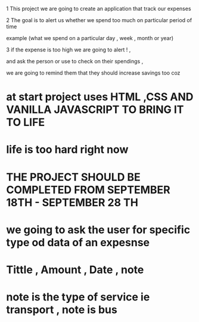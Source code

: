1 This project we are going to create an application that track our expenses

2 The goal is to alert us whether we spend too much on particular period of time

example (what we spend on a particular day , week , month or year)

3 if  the expense is too high we are going to alert ! , 

and ask the person or use to check on their spendings ,

we are going to remind them that they should increase savings too coz 

# at start project uses HTML ,CSS AND VANILLA JAVASCRIPT TO BRING IT TO LIFE

# life is too hard right now

# THE PROJECT SHOULD BE COMPLETED FROM SEPTEMBER 18TH  - SEPTEMBER 28 TH

# we going to ask the user for specific type od data of an expesnse

# Tittle ,  Amount , Date , note 

# note is the type of service ie transport , note is bus